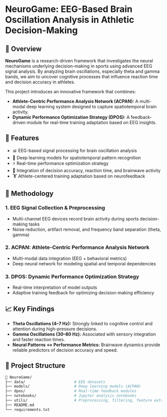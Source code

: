 # NeuroGame: EEG-Based Brain Oscillation Analysis in Athletic Decision-Making

## 🧠 Overview

**NeuroGame** is a research-driven framework that investigates the neural mechanisms underlying decision-making in sports using advanced EEG signal analysis. By analyzing brain oscillations, especially theta and gamma bands, we aim to uncover cognitive processes that influence reaction time and decision accuracy in athletes.

This project introduces an innovative framework that combines:

- **Athlete-Centric Performance Analysis Network (ACPAN):** A multi-modal deep learning system designed to capture spatiotemporal brain activity.
- **Dynamic Performance Optimization Strategy (DPOS):** A feedback-driven module for real-time training adaptation based on EEG insights.

## 🚀 Features

- 📊 EEG-based signal processing for brain oscillation analysis
- 🤖 Deep learning models for spatiotemporal pattern recognition
- ⚡ Real-time performance optimization strategy
- 🧩 Integration of decision accuracy, reaction time, and brainwave activity
- 🏋️ Athlete-centered training adaptation based on neurofeedback

## 🧪 Methodology

### 1. EEG Signal Collection & Preprocessing
- Multi-channel EEG devices record brain activity during sports decision-making tasks
- Noise reduction, artifact removal, and frequency band separation (theta, gamma)

### 2. ACPAN: Athlete-Centric Performance Analysis Network
- Multi-modal data integration (EEG + behavioral metrics)
- Deep neural network for modeling spatial and temporal dependencies

### 3. DPOS: Dynamic Performance Optimization Strategy
- Real-time interpretation of model outputs
- Adaptive training feedback for optimizing decision-making efficiency

## 📈 Key Findings

- **Theta Oscillations (4–7 Hz):** Strongly linked to cognitive control and attention during high-pressure decisions.
- **Gamma Oscillations (30–80 Hz):** Associated with sensory integration and faster reaction times.
- **Neural Patterns ↔ Performance Metrics:** Brainwave dynamics provide reliable predictors of decision accuracy and speed.

## 📂 Project Structure

```bash
📁 NeuroGame/
├── data/                      # EEG datasets
├── models/                    # Deep learning models (ACPAN)
├── dpos/                      # Real-time feedback modules
├── notebooks/                 # Jupyter analysis notebooks
├── utils/                     # Preprocessing, filtering, feature extraction
├── README.md
└── requirements.txt

